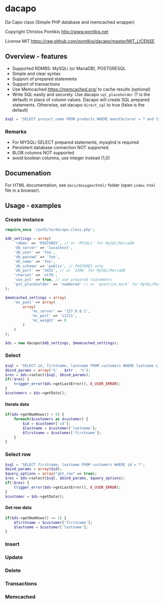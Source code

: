 dacapo
======

Da Capo class (Simple PHP database and memcached wrapper)

Copyright Christos Pontikis http://www.pontikis.net

License MIT https://raw.github.com/pontikis/dacapo/master/MIT_LICENSE


Overview - features
-------------------

* Supported RDMBS: MySQLi (or MariaDB), POSTGRESQL
* Simple and clear syntax
* Support of prepared statements
* Support of transactions
* Use Memcached https://memcached.org/ to cache results (optional)
* Write SQL easily and securely. Use dacapo ``sql_placeholder`` (? is the default) in place of column values. Dacapo will create SQL prepared statements. Otherwise, set dacapo ``direct_sql`` to true (false is the default)

```php
$sql = 'SELECT procuct_name FROM products WHERE manufacturer = ? and type IN (?,?,?)';
```
 
### Remarks 
 
* For MYSQLi SELECT prepared statements, mysqlnd is required
* Persistent database connection NOT supported.
* BLOB columns NOT supported
* avoid boolean columns, use integer instead (1,0)

Documenation
------------

For HTML documentation, see ``docs/doxygen/html/`` folder (open ``index.html`` file in a browser).

Usage - examples
----------------

### Create instance

```php
require_once '/path/to/dacapo.class.php';

$db_settings = array(
	'rdbms' => 'POSTGRES', // or 'MYSQLi' for MySQL/MariaDB
	'db_server' => 'localhost',
	'db_user' => 'foo',
	'db_passwd' => 'foo',
	'db_name' => 'foo',
	'db_schema' => 'public', // POSTGRES only
	'db_port' => '5432', // or '3306' for MySQL/MariaDB
	'charset' => 'utf8',
	'use_pst' => true, // use prepared statements
	'pst_placeholder' => 'numbered' // or 'question_mark' for MySQL/MariaDB
);

$memcached_settings = array(
	'mc_pool' => array(
		array(
			'mc_server' => '127.0.0.1',
			'mc_port' => '11211',
			'mc_weight' => 0
		)
	)
);

$ds = new dacapo($db_settings, $memcached_settings);
```

### Select

```php
$sql = 'SELECT id, firstname, lastname FROM customers WHERE lastname LIKE ?';
$bind_params = array('%' . $str . '%');
$res = $ds->select($sql, $bind_params);
if(!$res) {
	trigger_error($ds->getLastError(), E_USER_ERROR);
}
$customers = $ds->getData();
```
#### Iterate data

```php
if($ds->getNumRows() > 0) {
	foreach($customers as $customer) {
		$id = $customer['id'];
		$lastname = $customer['lastname'];
		$firstname = $customer['firstname'];
	}	
}
```

### Select row

```php
$sql = 'SELECT firstname, lastname FROM customers WHERE id = ?';
$bind_params = array($id);
$query_options = array("get_row" => true);
$res = $ds->select($sql, $bind_params, $query_options);
if(!$res) {
	trigger_error($ds->getLastError(), E_USER_ERROR);
}
$customer = $ds->getData();
```

#### Get row data

```php
if($ds->getNumRows() == 1) {
    $firstname = $customer['firstname'];
    $lastname = $customer['lastname'];
}
```


### Insert


### Update


### Delete

### Transactions


### Memcached